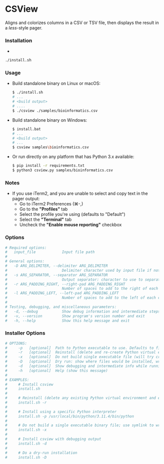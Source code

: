 CSView
======

Aligns and colorizes columns in a CSV or TSV file, then displays the result in a _less_-style pager.

### Installation

- 
```bash
./install.sh
```

### Usage

- Build standalone binary on Linux or macOS:
  ```bash
  $ ./install.sh
  # ...
  # <build output>
  # ....
  $ ./csview ./samples/bioinformatics.csv
  ```
- Build standalone binary on Windows:
  ```bash
  $ install.bat
  # ...
  # <build output>
  # ...
  $ csview samples\bioinformatics.csv
  ```
- Or run directly on any platform that has Python 3.x available:
  ```bash
  $ pip install -r requirements.txt
  $ python3 csview.py samples/bioinformatics.csv
  ```

### Notes

- If you use iTerm2, and you are unable to select and copy text in the pager output:
  - Go to iTerm2 Preferences (&#8984;-,)
  - Go to the **"Profiles"** tab
  - Select the profile you're using (defaults to "Default")
  - Select the **"Terminal"** tab
  - Uncheck the **"Enable mouse reporting"** checkbox

### Options

```bash
# Required options:
#   input_file            Input file path
# 
# General options:
#   -D ARG_DELIMITER, --delimiter ARG_DELIMITER
#                         Delimiter character used by input file if not ',' or tab
#   -s ARG_SEPARATOR, --separator ARG_SEPARATOR
#                         Output separator: character to use to separate columns in output. Default is ' ' (space character)
#   -r ARG_PADDING_RIGHT, --right-pad ARG_PADDING_RIGHT
#                         Number of spaces to add to the right of each column for padding. (Default: 2)
#   -l ARG_PADDING_LEFT, --left-pad ARG_PADDING_LEFT
#                         Number of spaces to add to the left of each column for padding. (Default: 0)
# 
# Testing, debugging, and miscellaneous parameters:
#   -d, --debug           Show debug information and intermediate steps
#   -v, --version         Show program's version number and exit
#   -h, --help            Show this help message and exit
```

### Installer Options

```bash
# OPTIONS:
#     -p   [optional]  Path to Python executable to use. Defaults to first 'python' command in PATH
#     -r   [optional]  Reinstall (delete and re-create Python virtual environment, binary, wrapper script, etc.)
#     -x   [optional]  Do not build single executable file (will try creating a symlink to wrapper script instead)
#     -D   [optional]  Dry run: show where files would be installed, wrapper script contents, etc.
#     -d   [optional]  Show debugging and intermediate info while running this script
#     -h   [optional]  Help (show this message)
# 
# EXAMPLES:
#     # Install csview
#     install.sh
# 
#     # Reinstall (delete any existing Python virtual environment and entry points before install)
#     install.sh -r
# 
#     # Install using a specific Python interpreter
#     install.sh -p /usr/local/bin/python/3.11.4/bin/python
# 
#     # Do not build a single executable binary file; use symlink to wrapper script instead
#     install.sh -x
# 
#     # Install csview with debugging output
#     install.sh -d
# 
#     # Do a dry-run installation
#     install.sh -D
```